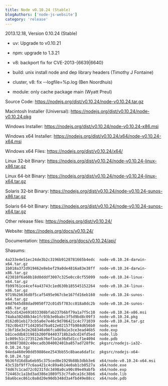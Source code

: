 ```yaml
---
title: Node v0.10.24 (Stable)
blogAuthors: ['node-js-website']
category: 'release'
---
```


2013.12.18, Version 0.10.24 (Stable)

* uv: Upgrade to v0.10.21

* npm: upgrade to 1.3.21

* v8: backport fix for CVE-2013-{6639|6640}

* build: unix install node and dep library headers (Timothy J Fontaine)

* cluster, v8: fix --logfile=%p.log (Ben Noordhuis)

* module: only cache package main (Wyatt Preul)

Source Code: https://nodejs.org/dist/v0.10.24/node-v0.10.24.tar.gz

Macintosh Installer (Universal): https://nodejs.org/dist/v0.10.24/node-v0.10.24.pkg

Windows Installer: https://nodejs.org/dist/v0.10.24/node-v0.10.24-x86.msi

Windows x64 Installer: https://nodejs.org/dist/v0.10.24/x64/node-v0.10.24-x64.msi

Windows x64 Files: https://nodejs.org/dist/v0.10.24/x64/

Linux 32-bit Binary: https://nodejs.org/dist/v0.10.24/node-v0.10.24-linux-x86.tar.gz

Linux 64-bit Binary: https://nodejs.org/dist/v0.10.24/node-v0.10.24-linux-x64.tar.gz

Solaris 32-bit Binary: https://nodejs.org/dist/v0.10.24/node-v0.10.24-sunos-x86.tar.gz

Solaris 64-bit Binary: https://nodejs.org/dist/v0.10.24/node-v0.10.24-sunos-x64.tar.gz

Other release files: https://nodejs.org/dist/v0.10.24/

Website: https://nodejs.org/docs/v0.10.24/

Documentation: https://nodejs.org/docs/v0.10.24/api/

Shasums:

```
4a233e4e51ec24de3b2c3196b9128781665b4edc  node-v0.10.24-darwin-x64.tar.gz
1b018a372d919462e8ebef29a0de4816a83e38ff  node-v0.10.24-darwin-x86.tar.gz
423018f6a60b18d0dddf3007c325e0cc8cf55099  node-v0.10.24-linux-x64.tar.gz
fb99761ce4cef4a43743c1ed630b185545152264  node-v0.10.24-linux-x86.tar.gz
9719b2b636d8f5caf5495e967cbe167fd16eb160  node-v0.10.24-sunos-x64.tar.gz
84d7645d88dad9050f72c01d5f783cc018a8dc2b  node-v0.10.24-sunos-x86.tar.gz
4b3cd142e691033308bfab237b6bf79a1a7f5c10  node-v0.10.24-x86.msi
74aba302d8b34e1fc93b3e0babc3f5d9bd8c09f3  node-v0.10.24.pkg
d162d01eb173cb5a0e7e46c9d706421c4c771039  node-v0.10.24.tar.gz
782c0b437f1d4205d7ba012e02157fb984d656b0  node.exe
c3bf16e3e2e268340a96fca869a1e3ce3ead46b5  node.exp
b81ceddb831981b200f04403718b2adcd24fd5ed  node.lib
1c009c51c273512eb76ef3a1e36d5d1ccf1e4094  node.pdb
8c90873802c40ecadb304002401ba857ad728f9c  pkgsrc/nodejs-ia32-0.10.24.tgz
94eda460e90dd59886ee2543bb55c8baea6daf1c  pkgsrc/nodejs-x64-0.10.24.tgz
9b36fd16d8a6eb95c375ced0e1929b88b3dbb3e6  x64/node-v0.10.24-x64.msi
43c51bf9ff7c6aa421c4c89a4b14e0ab1cb0527a  x64/node.exe
74d67c1cad72c0231fdc3498a0ca90c09e49abfb  x64/node.exp
724463c1a1bd3ad386e1089f53c7fa0ca16c38b6  x64/node.lib
58a6bcec861c0a8d20e90db348d3a4fbd49e88cc  x64/node.pdb
```
